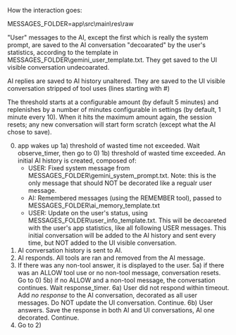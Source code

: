 How the interaction goes:

MESSAGES_FOLDER=app\src\main\res\raw

"User" messages to the AI, except the first which is really the system prompt, are saved to the AI conversation "decoarated" by the user's statistics, according to the template in MESSAGES_FOLDER\gemini_user_template.txt.
They get saved to the UI visible conversation undecoarated. 

AI replies are saved to AI history unaltered. 
They are saved to the UI visible conversation stripped of tool uses (lines starting with #)

The threshold starts at a configurable amount (by default 5 minutes) and replenishes by a number of minutes configurable in settings (by default, 1 minute every 10). When it hits the maximum amount again, the session resets; any new conversation will start form scratch (except what the AI chose to save).

0) app wakes up
1a) threshold of wasted time not exceeded. Wait observe_timer, then go to 0)
1b) threshold of wasted time exceeded. An initial AI history is created, composed of:
    - USER: Fixed system message from MESSAGES_FOLDER\gemini_system_prompt.txt. Note: this is the only message that should NOT be decorated like a regualr user message.
    - AI: Remembered messages (using the REMEMBER tool), passed to MESSAGES_FOLDER\ai_memory_template.txt
    - USER: Update on the user's status, using MESSAGES_FOLDER\user_info_template.txt. This will be decoareted with the user's app statistics, like all following USER messages.
This initial conversation will be added to the AI history and sent every time, but NOT added to the UI visible conversation. 
2) AI conversation history is sent to AI. 
3) AI responds. All tools are ran and removed from the AI message.
4) If there was any non-tool answer, it is displayed to the user.
5a) if there was an ALLOW tool use or no non-tool message, conversation resets. Go to 0)
5b) if no ALLOW and a non-tool message, the conversation continues. Wait response_timer.
6a) User did not respond within timeout. Add *no response* to the AI conversation, decorated as all user messages. Do NOT update the UI conversation. Continue.
6b) User answers. Save the response in both AI and UI conversations, AI one decorated. Continue. 
7) Go to 2) 
